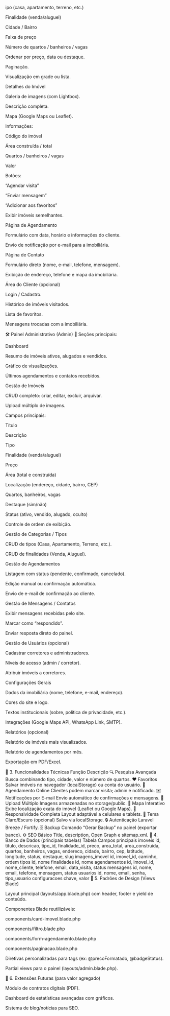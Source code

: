 ipo (casa, apartamento, terreno, etc.)

Finalidade (venda/aluguel)

Cidade / Bairro

Faixa de preço

Número de quartos / banheiros / vagas

Ordenar por preço, data ou destaque.

Paginação.

Visualização em grade ou lista.

Detalhes do Imóvel

Galeria de imagens (com Lightbox).

Descrição completa.

Mapa (Google Maps ou Leaflet).

Informações:

Código do imóvel

Área construída / total

Quartos / banheiros / vagas

Valor

Botões:

“Agendar visita”

“Enviar mensagem”

“Adicionar aos favoritos”

Exibir imóveis semelhantes.

Página de Agendamento

Formulário com data, horário e informações do cliente.

Envio de notificação por e-mail para a imobiliária.

Página de Contato

Formulário direto (nome, e-mail, telefone, mensagem).

Exibição de endereço, telefone e mapa da imobiliária.

Área do Cliente (opcional)

Login / Cadastro.

Histórico de imóveis visitados.

Lista de favoritos.

Mensagens trocadas com a imobiliária.

🛠 Painel Administrativo (Admin)
🔹 Seções principais:

Dashboard

Resumo de imóveis ativos, alugados e vendidos.

Gráfico de visualizações.

Últimos agendamentos e contatos recebidos.

Gestão de Imóveis

CRUD completo: criar, editar, excluir, arquivar.

Upload múltiplo de imagens.

Campos principais:

Título

Descrição

Tipo

Finalidade (venda/aluguel)

Preço

Área (total e construída)

Localização (endereço, cidade, bairro, CEP)

Quartos, banheiros, vagas

Destaque (sim/não)

Status (ativo, vendido, alugado, oculto)

Controle de ordem de exibição.

Gestão de Categorias / Tipos

CRUD de tipos (Casa, Apartamento, Terreno, etc.).

CRUD de finalidades (Venda, Aluguel).

Gestão de Agendamentos

Listagem com status (pendente, confirmado, cancelado).

Edição manual ou confirmação automática.

Envio de e-mail de confirmação ao cliente.

Gestão de Mensagens / Contatos

Exibir mensagens recebidas pelo site.

Marcar como “respondido”.

Enviar resposta direto do painel.

Gestão de Usuários (opcional)

Cadastrar corretores e administradores.

Níveis de acesso (admin / corretor).

Atribuir imóveis a corretores.

Configurações Gerais

Dados da imobiliária (nome, telefone, e-mail, endereço).

Cores do site e logo.

Textos institucionais (sobre, política de privacidade, etc.).

Integrações (Google Maps API, WhatsApp Link, SMTP).

Relatórios (opcional)

Relatório de imóveis mais visualizados.

Relatório de agendamentos por mês.

Exportação em PDF/Excel.

🧩 3. Funcionalidades Técnicas
Função	Descrição
🔍 Pesquisa Avançada	Busca combinando tipo, cidade, valor e número de quartos.
❤️ Favoritos	Salvar imóveis no navegador (localStorage) ou conta do usuário.
📆 Agendamento Online	Clientes podem marcar visita; admin é notificado.
✉️ Notificações por E-mail	Envio automático de confirmações e mensagens.
📸 Upload Múltiplo	Imagens armazenadas no storage/public.
🧭 Mapa Interativo	Exibe localização exata do imóvel (Leaflet ou Google Maps).
📱 Responsividade Completa	Layout adaptável a celulares e tablets.
🌙 Tema Claro/Escuro (opcional)	Salvo via localStorage.
🔒 Autenticação	Laravel Breeze / Fortify.
🗄 Backup	Comando “Gerar Backup” no painel (exportar banco).
⚙️ SEO Básico	Title, description, Open Graph e sitemap.xml.
🧮 4. Banco de Dados (principais tabelas)
Tabela	Campos principais
imoveis	id, titulo, descricao, tipo_id, finalidade_id, preco, area_total, area_construida, quartos, banheiros, vagas, endereco, cidade, bairro, cep, latitude, longitude, status, destaque, slug
imagens_imovel	id, imovel_id, caminho, ordem
tipos	id, nome
finalidades	id, nome
agendamentos	id, imovel_id, nome_cliente, telefone, email, data_visita, status
mensagens	id, nome, email, telefone, mensagem, status
usuarios	id, nome, email, senha, tipo_usuario
configuracoes	chave, valor
🎨 5. Padrões de Design (Views Blade)

Layout principal (layouts/app.blade.php) com header, footer e yield de conteúdo.

Componentes Blade reutilizáveis:

components/card-imovel.blade.php

components/filtro.blade.php

components/form-agendamento.blade.php

components/paginacao.blade.php

Diretivas personalizadas para tags (ex: @precoFormatado, @badgeStatus).

Partial views para o painel (layouts/admin.blade.php).

🚀 6. Extensões Futuras (para valor agregado)


Módulo de contratos digitais (PDF).

Dashboard de estatísticas avançadas com gráficos.

Sistema de blog/notícias para SEO.

